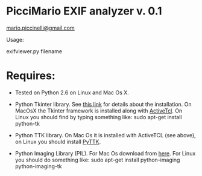 # PicciMario EXIF analyzer v. 0.1

mario.piccinelli@gmail.com

Usage:

  exifviewer.py filename

# Requires:

* Tested on Python 2.6 on Linux and Mac Os X.

* Python Tkinter library. See [this link](http://tkinter.unpythonic.net/wiki/How_to_install_Tkinter) for details about the installation. On MacOsX the Tkinter framework is installed along with [ActiveTcl](http://www.python.org/download/mac/tcltk/). On Linux you should find by typing something like:
  sudo apt-get install python-tk
 
* Python TTK library. On Mac Os it is installed with ActiveTCL (see above), on Linux you should install [PyTTK](http://code.google.com/p/python-ttk/).

* Python Imaging Library (PIL). For Mac Os download from [here](http://www.pythonware.com/products/pil/). For Linux you should do something like:
  sudo apt-get install python-imaging python-imaging-tk
